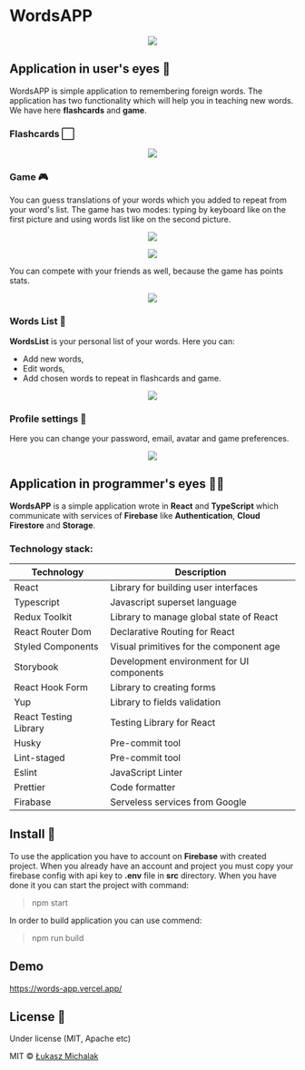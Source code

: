# WordsAPP

<p align="center">
<img src="https://i.imgur.com/DOCBw0C.png">
</p>

## Application in user's eyes 🧑

WordsAPP is simple application to remembering foreign words. The application has two functionality which will help you in teaching new words. We have here **flashcards** and **game**.

### Flashcards ⬜

<p align="center">
<img src="https://media.giphy.com/media/om3TOfpH4vXYT02NIU/giphy.gif">
</p>

### Game 🎮

You can guess translations of your words which you added to repeat from your word's list. The game has two modes: typing by keyboard like on the first picture and using words list like on the second picture.

<p align="center">
<img src="https://media.giphy.com/media/pVdWZQkU3MY9RTMp0Q/giphy.gif">
</p>
<p align="center">
<img src="https://media.giphy.com/media/FE5CdPdUZ1CPbB6tz5/giphy.gif">
</p>
You can compete with your friends as well, because the game has points stats.
<p align="center">
<img src="https://i.imgur.com/Pnl3Mr7.jpg">
</p>

### Words List 📘

**WordsList** is your personal list of your words. Here you can:

- Add new words,
- Edit words,
- Add chosen words to repeat in flashcards and game.
<p align="center">
<img src="https://i.imgur.com/rpbpcq3.jpg">
</p>

### Profile settings 🔧

Here you can change your password, email, avatar and game preferences.

<p align="center">
<img src="https://i.imgur.com/UxuhDOS.jpg">
</p>

## Application in programmer's eyes 👨‍💻

**WordsAPP** is a simple application wrote in **React** and **TypeScript** which communicate with services of **Firebase** like **Authentication**, **Cloud Firestore** and **Storage**.

### Technology stack:

| Technology            | Description                               |
| --------------------- | ----------------------------------------- |
| React                 | Library for building user interfaces      |
| Typescript            | Javascript superset language              |
| Redux Toolkit         | Library to manage global state of React   |
| React Router Dom      | Declarative Routing for React             |
| Styled Components     | Visual primitives for the component age   |
| Storybook             | Development environment for UI components |
| React Hook Form       | Library to creating forms                 |
| Yup                   | Library to fields validation              |
| React Testing Library | Testing Library for React                 |
| Husky                 | Pre\-commit tool                          |
| Lint\-staged          | Pre\-commit tool                          |
| Eslint                | JavaScript Linter                         |
| Prettier              | Code formatter                            |
| Firabase              | Serveless services from Google            |

## Install 💾

To use the application you have to account on **Firebase** with created project. When you already have an account and project you must copy your firebase config with api key to **.env** file in **src** directory. When you have done it you can start the project with command:

> npm start

In order to build application you can use commend:

> npm run build

## Demo

https://words-app.vercel.app/

## License 📝

Under license (MIT, Apache etc)

MIT © [Łukasz Michalak](https://github.com/ilukaszm)

